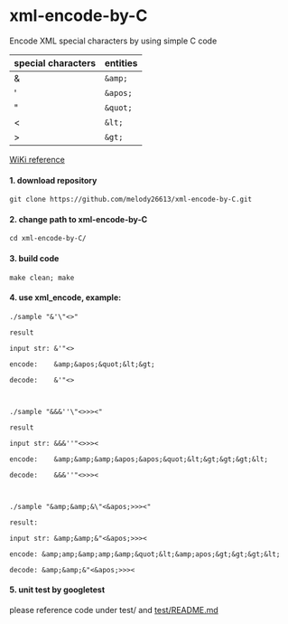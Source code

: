 # xml-encode-by-C
Encode XML special  characters by using simple C code

|special characters|entities|
|---|---
|&|`&amp;`
|'|`&apos;`
|"|`&quot;`
|<|`&lt;`
|>|`&gt;`

[WiKi reference](https://en.wikipedia.org/wiki/XML#Escaping)


#### 1. download repository 
    git clone https://github.com/melody26613/xml-encode-by-C.git


#### 2. change path to xml-encode-by-C
    cd xml-encode-by-C/


#### 3. build code
    make clean; make


#### 4. use xml_encode, example:

    ./sample "&'\"<>"

    result

    input str: &'"<>

    encode:    &amp;&apos;&quot;&lt;&gt;

    decode:    &'"<>



    ./sample "&&&''\"<>>><"

    result

    input str: &&&''"<>>><

    encode:    &amp;&amp;&amp;&apos;&apos;&quot;&lt;&gt;&gt;&gt;&lt;

    decode:    &&&''"<>>><



    ./sample "&amp;&amp;&\"<&apos;>>><"

    result: 

    input str: &amp;&amp;&"<&apos;>>><

    encode: &amp;amp;&amp;amp;&amp;&quot;&lt;&amp;apos;&gt;&gt;&gt;&lt;

    decode: &amp;&amp;&"<&apos;>>><


#### 5. unit test by googletest

please reference code under test/ and [test/README.md](https://github.com/melody26613/xml-encode-by-C/blob/master/test/README.md)
